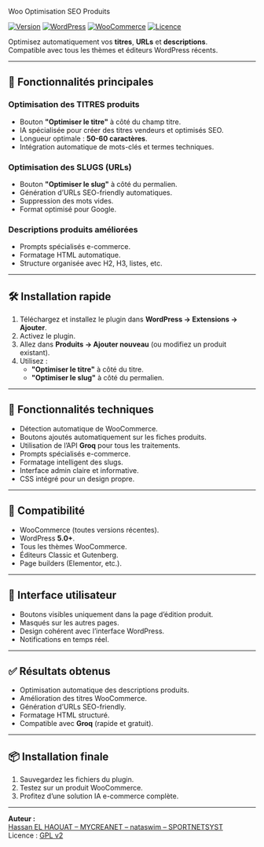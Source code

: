 Woo Optimisation SEO Produits

[![Version](https://img.shields.io/badge/version-1.0.9-blue.svg)](https://mycreanet.fr)
[![WordPress](https://img.shields.io/badge/WordPress-5.0+-blue.svg)](https://wordpress.org/)
[![WooCommerce](https://img.shields.io/badge/WooCommerce-Compatible-green.svg)](https://woocommerce.com/)
[![Licence](https://img.shields.io/badge/Licence-GPL%20v2-orange.svg)](https://www.gnu.org/licenses/gpl-2.0.html)

Optimisez automatiquement vos **titres**, **URLs** et **descriptions**.  
Compatible avec tous les thèmes et éditeurs WordPress récents.

---

## 🚀 Fonctionnalités principales

### Optimisation des TITRES produits
- Bouton **"Optimiser le titre"** à côté du champ titre.  
- IA spécialisée pour créer des titres vendeurs et optimisés SEO.  
- Longueur optimale : **50-60 caractères**.  
- Intégration automatique de mots-clés et termes techniques.  

### Optimisation des SLUGS (URLs)
- Bouton **"Optimiser le slug"** à côté du permalien.  
- Génération d’URLs SEO-friendly automatiques.  
- Suppression des mots vides.  
- Format optimisé pour Google.  

### Descriptions produits améliorées
- Prompts spécialisés e-commerce.  
- Formatage HTML automatique.  
- Structure organisée avec H2, H3, listes, etc.  

---

## 🛠 Installation rapide

1. Téléchargez et installez le plugin dans **WordPress → Extensions → Ajouter**.  
2. Activez le plugin.  
3. Allez dans **Produits → Ajouter nouveau** (ou modifiez un produit existant).  
4. Utilisez :
   - **"Optimiser le titre"** à côté du titre.  
   - **"Optimiser le slug"** à côté du permalien.  

---

## 🔧 Fonctionnalités techniques

- Détection automatique de WooCommerce.  
- Boutons ajoutés automatiquement sur les fiches produits.  
- Utilisation de l’API **Groq** pour tous les traitements.  
- Prompts spécialisés e-commerce.  
- Formatage intelligent des slugs.  
- Interface admin claire et informative.  
- CSS intégré pour un design propre.  

---

## 🎯 Compatibilité

- WooCommerce (toutes versions récentes).  
- WordPress **5.0+**.  
- Tous les thèmes WooCommerce.  
- Éditeurs Classic et Gutenberg.  
- Page builders (Elementor, etc.).  

---

## 📱 Interface utilisateur

- Boutons visibles uniquement dans la page d’édition produit.  
- Masqués sur les autres pages.  
- Design cohérent avec l’interface WordPress.  
- Notifications en temps réel.  

---

## ✅ Résultats obtenus

- Optimisation automatique des descriptions produits.  
- Amélioration des titres WooCommerce.  
- Génération d’URLs SEO-friendly.  
- Formatage HTML structuré.  
- Compatible avec **Groq** (rapide et gratuit).  

---

## 📦 Installation finale

1. Sauvegardez les fichiers du plugin.  
2. Testez sur un produit WooCommerce.  
3. Profitez d’une solution IA e-commerce complète.  

---

**Auteur :**  
[Hassan EL HAOUAT – MYCREANET – nataswim – SPORTNETSYST](https://mycreanet.fr)  
Licence : [GPL v2](https://www.gnu.org/licenses/gpl-2.0.html)

